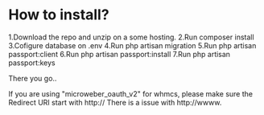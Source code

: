 # How to install?

1.Download the repo and unzip on a some hosting.
2.Run composer install
3.Cofigure database on .env
4.Run php artisan migration
5.Run php artisan passport:client
6.Run php artisan passport:install
7.Run php artisan passport:keys

There you go..

If you are using "microweber_oauth_v2" for whmcs, please make sure the Redirect URI start with http://
There is a issue with http://wwww.

